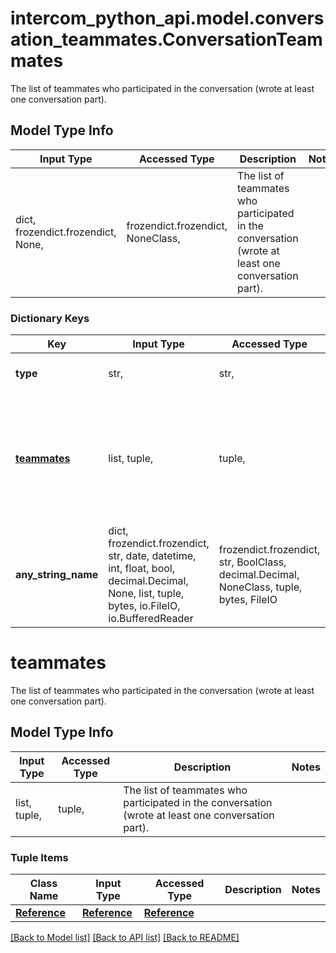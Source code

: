 # intercom_python_api.model.conversation_teammates.ConversationTeammates

The list of teammates who participated in the conversation (wrote at least one conversation part).

## Model Type Info
Input Type | Accessed Type | Description | Notes
------------ | ------------- | ------------- | -------------
dict, frozendict.frozendict, None,  | frozendict.frozendict, NoneClass,  | The list of teammates who participated in the conversation (wrote at least one conversation part). | 

### Dictionary Keys
Key | Input Type | Accessed Type | Description | Notes
------------ | ------------- | ------------- | ------------- | -------------
**type** | str,  | str,  | The type of the object - &#x60;admin.list&#x60;. | [optional] 
**[teammates](#teammates)** | list, tuple,  | tuple,  | The list of teammates who participated in the conversation (wrote at least one conversation part). | [optional] 
**any_string_name** | dict, frozendict.frozendict, str, date, datetime, int, float, bool, decimal.Decimal, None, list, tuple, bytes, io.FileIO, io.BufferedReader | frozendict.frozendict, str, BoolClass, decimal.Decimal, NoneClass, tuple, bytes, FileIO | any string name can be used but the value must be the correct type | [optional]

# teammates

The list of teammates who participated in the conversation (wrote at least one conversation part).

## Model Type Info
Input Type | Accessed Type | Description | Notes
------------ | ------------- | ------------- | -------------
list, tuple,  | tuple,  | The list of teammates who participated in the conversation (wrote at least one conversation part). | 

### Tuple Items
Class Name | Input Type | Accessed Type | Description | Notes
------------- | ------------- | ------------- | ------------- | -------------
[**Reference**](Reference.md) | [**Reference**](Reference.md) | [**Reference**](Reference.md) |  | 

[[Back to Model list]](../../README.md#documentation-for-models) [[Back to API list]](../../README.md#documentation-for-api-endpoints) [[Back to README]](../../README.md)

